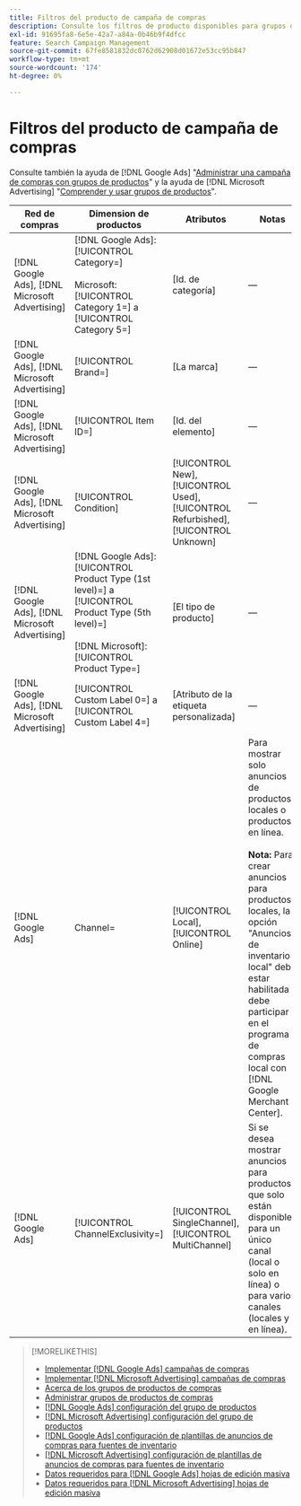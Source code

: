 ```yaml
---
title: Filtros del producto de campaña de compras
description: Consulte los filtros de producto disponibles para grupos de productos de compras.
exl-id: 91695fa8-6e5e-42a7-a84a-0b46b9f4dfcc
feature: Search Campaign Management
source-git-commit: 67fe8581832dc0762d62908d01672e53cc95b847
workflow-type: tm+mt
source-wordcount: '174'
ht-degree: 0%

---
```


# Filtros del producto de campaña de compras

Consulte también la ayuda de [!DNL Google Ads] &quot;[Administrar una campaña de compras con grupos de productos](https://support.google.com/google-ads/answer/6275317)&quot; y la ayuda de [!DNL Microsoft Advertising] &quot;[Comprender y usar grupos de productos](https://help.ads.microsoft.com/#apex/bae/en/56782)&quot;.

| Red de compras | Dimension de productos | Atributos | Notas |
|----|----|----|----|
| [!DNL Google Ads], [!DNL Microsoft Advertising] | [!DNL Google Ads]: [!UICONTROL Category=]<br><br>Microsoft: [!UICONTROL Category 1=] a [!UICONTROL Category 5=] | \[Id. de categoría\] | — |
| [!DNL Google Ads], [!DNL Microsoft Advertising] | [!UICONTROL Brand=] | \[La marca\] | — |
| [!DNL Google Ads], [!DNL Microsoft Advertising] | [!UICONTROL Item ID=] | \[Id. del elemento\] | — |
| [!DNL Google Ads], [!DNL Microsoft Advertising] | [!UICONTROL Condition] | [!UICONTROL New], [!UICONTROL Used], [!UICONTROL Refurbished], [!UICONTROL Unknown] | — |
| [!DNL Google Ads], [!DNL Microsoft Advertising] | [!DNL Google Ads]: [!UICONTROL Product Type (1st level)=] a [!UICONTROL Product Type (5th level)=]<br><br>[!DNL Microsoft]: [!UICONTROL Product Type=] | \[El tipo de producto\] | — |
| [!DNL Google Ads], [!DNL Microsoft Advertising] | [!UICONTROL Custom Label 0=] a [!UICONTROL Custom Label 4=] | \[Atributo de la etiqueta personalizada\] | — |
| [!DNL Google Ads] | Channel= | [!UICONTROL Local], [!UICONTROL Online] | Para mostrar solo anuncios de productos locales o productos en línea.<br><br><b>Nota:</b> Para crear anuncios para productos locales, la opción &quot;Anuncios de inventario local&quot; debe estar habilitada y debe participar en el programa de compras local con [!DNL Google Merchant Center]. |
| [!DNL Google Ads] | [!UICONTROL ChannelExclusivity=] | [!UICONTROL SingleChannel], [!UICONTROL MultiChannel] | Si se desea mostrar anuncios para productos que solo están disponibles para un único canal (local o solo en línea) o para varios canales (locales y en línea). |

>[!MORELIKETHIS]
>
>* [Implementar [!DNL Google Ads] campañas de compras](/help/search-social-commerce/campaign-management/special-campaign-types/google-shopping-campaigns.md)
>* [Implementar [!DNL Microsoft Advertising] campañas de compras](/help/search-social-commerce/campaign-management/special-campaign-types/microsoft-shopping-campaigns.md)
>* [Acerca de los grupos de productos de compras](product-group-about.md)
>* [Administrar grupos de productos de compras](product-group-manage.md)
>* [[!DNL Google Ads] configuración del grupo de productos](/help/search-social-commerce/campaign-management/campaigns/product-group-settings-google.md)
>* [[!DNL Microsoft Advertising] configuración del grupo de productos](/help/search-social-commerce/campaign-management/campaigns/product-group-settings-microsoft.md)
>* [[!DNL Google Ads] configuración de plantillas de anuncios de compras para fuentes de inventario](/help/search-social-commerce/campaign-management/inventory-feeds/ad-templates/template-google-shopping.md)
>* [[!DNL Microsoft Advertising] configuración de plantillas de anuncios de compras para fuentes de inventario](/help/search-social-commerce/campaign-management/inventory-feeds/ad-templates/template-microsoft-shopping.md)
>* [Datos requeridos para [!DNL Google Ads] hojas de edición masiva](/help/search-social-commerce/campaign-management/bulksheets/bulksheet-data-formats/bulksheet-data-google.md)
>* [Datos requeridos para [!DNL Microsoft Advertising] hojas de edición masiva](/help/search-social-commerce/campaign-management/bulksheets/bulksheet-data-formats/bulksheet-data-microsoft.md)
